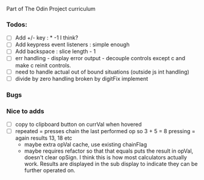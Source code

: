 Part of The Odin Project curriculum

### Todos:
* [ ] Add +/- key : * -1 I think?
* [ ] Add keypress event listeners : simple enough
* [ ] Add backspace : slice length - 1
* [ ] err handling - display error output - decouple controls except c and make c reinit controls.
* [ ] need to handle actual out of bound situations (outside js int handling)
* [ ] divide by zero handling broken by digitFix implement

### Bugs


### Nice to adds
* [ ] copy to clipboard button on currVal when hovered
* [ ] repeated = presses chain the last performed op so 3 + 5 = 8 pressing = again results 13, 18 etc
    * maybe extra opVal cache, use existing chainFlag
    * maybe requires refactor so that that equals puts the result in opVal, doesn't clear opSign. I think this is how most calculators actually work. Results are displayed in the sub display to indicate they can be further operated on. 